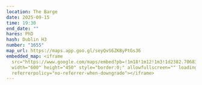 ```yaml
---
location: The Barge
date: 2025-09-15
time: 19:30
end_date: ""
hares: PhD
hash: Dublin H3
number: "1655"
map_url: https://maps.app.goo.gl/seyQvS6ZKByPtGs36
embedded_map: <iframe
  src="https://www.google.com/maps/embed?pb=!1m18!1m12!1m3!1d2382.706833373029!2d-6.263201322783654!3d53.330602272284665!2m3!1f0!2f0!3f0!3m2!1i1024!2i768!4f13.1!3m3!1m2!1s0x48670cf1d0ca2821%3A0x932278b29fcbb15f!2sMcCaffertys%20at%20the%20Barge!5e0!3m2!1sen!2sie!4v1754754822925!5m2!1sen!2sie"
  width="600" height="450" style="border:0;" allowfullscreen="" loading="lazy"
  referrerpolicy="no-referrer-when-downgrade"></iframe>
---
```


